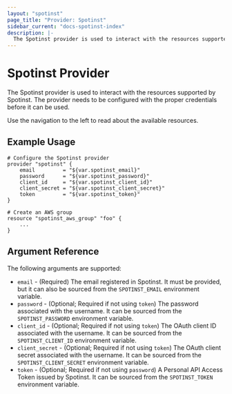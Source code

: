 ```yaml
---
layout: "spotinst"
page_title: "Provider: Spotinst"
sidebar_current: "docs-spotinst-index"
description: |-
  The Spotinst provider is used to interact with the resources supported by Spotinst. The provider needs to be configured with the proper credentials before it can be used.
---
```


# Spotinst Provider

The Spotinst provider is used to interact with the
resources supported by Spotinst. The provider needs to be configured
with the proper credentials before it can be used.

Use the navigation to the left to read about the available resources.

## Example Usage

```
# Configure the Spotinst provider
provider "spotinst" {
    email         = "${var.spotinst_email}"
    password      = "${var.spotinst_password}"
    client_id     = "${var.spotinst_client_id}"
    client_secret = "${var.spotinst_client_secret}"
    token         = "${var.spotinst_token}"
}

# Create an AWS group
resource "spotinst_aws_group" "foo" {
    ...
}
```

## Argument Reference

The following arguments are supported:

* `email` - (Required) The email registered in Spotinst. It must be provided, but it can also be sourced from the `SPOTINST_EMAIL` environment variable.
* `password` - (Optional; Required if not using `token`) The password associated with the username. It can be sourced from the `SPOTINST_PASSWORD` environment variable.
* `client_id` - (Optional; Required if not using `token`) The OAuth client ID associated with the username. It can be sourced from the `SPOTINST_CLIENT_ID` environment variable.
* `client_secret` - (Optional; Required if not using `token`) The OAuth client secret associated with the username. It can be sourced from the `SPOTINST_CLIENT_SECRET` environment variable.
* `token` - (Optional; Required if not using `password`) A Personal API Access Token issued by Spotinst. It can be sourced from the `SPOTINST_TOKEN` environment variable.
